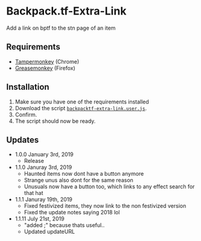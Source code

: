 # Backpack.tf-Extra-Link
Add a link on bptf to the stn page of an item

## Requirements
* [Tampermonkey](https://chrome.google.com/webstore/detail/tampermonkey/dhdgffkkebhmkfjojejmpbldmpobfkfo?hl=en) (Chrome)
* [Greasemonkey](https://addons.mozilla.org/en-us/firefox/addon/greasemonkey/) (Firefox)

## Installation
1. Make sure you have one of the requirements installed
2. Download the script [`backpacktf-extra-link.user.js`](backpacktf-extra-link.user.js?raw=true).
3. Confirm.
4. The script should now be ready.

## Updates
* 1.0.0 January 3rd, 2019
  * Release
* 1.1.0 Januray 3rd, 2019
  * Haunted items now dont have a button anymore
  * Strange unus also dont for the same reason
  * Unusuals now have a button too, which links to any effect search for that hat
* 1.1.1 Januray 19th, 2019
  * Fixed festivized items, they now link to the non festivized version
  * Fixed the update notes saying 2018 lol
* 1.1.11 July 21st, 2019
  * "added ;" because thats useful..
  * Updated updateURL
